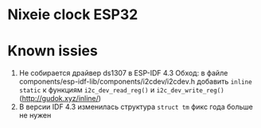 # Nixeie clock ESP32



# Known issies

1. Не собирается драйвер ds1307 в ESP-IDF 4.3
    Обход: в файле components/esp-idf-lib/components/i2cdev/i2cdev.h добавить `inline static`
    к функциям `i2c_dev_read_reg()` и `i2c_dev_write_reg()` (http://gudok.xyz/inline/)
2. В версии IDF 4.3 изменилась структура `struct tm` фикс года больше не нужен
